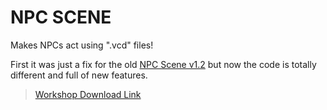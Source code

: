 # NPC SCENE

Makes NPCs act using ".vcd" files!

First it was just a fix for the old [NPC Scene v1.2](https://steamcommunity.com/linkfilter/?url=https://web.archive.org/web/20100204032215/http://www.facepunch.com/showthread.php?t=561104) but now the code is totally different and full of new features.

> [Workshop Download Link](https://steamcommunity.com/sharedfiles/filedetails/?id=121182342)
